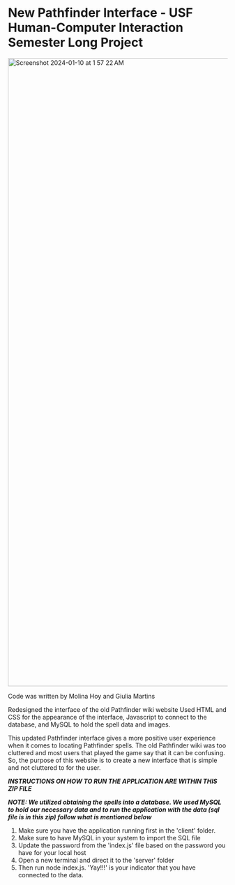 # New Pathfinder Interface - USF Human-Computer Interaction Semester Long Project

<img width="1440" alt="Screenshot 2024-01-10 at 1 57 22 AM" src="https://github.com/giuliacmartins/hci-pathfinder/assets/116525917/7949a748-e4ba-452b-99f4-231eaa4d7a7e">




Code was written by Molina Hoy and Giulia Martins

Redesigned the interface of the old Pathfinder wiki website
Used HTML and CSS for the appearance of the interface, Javascript to connect to the database, and MySQL to hold the spell data and images. 

This updated Pathfinder interface gives a more positive user experience when it comes to locating Pathfinder spells. The old Pathfinder wiki was too cluttered and most users that played the game say that it can be confusing. So, the purpose of this website is to create a new interface that is simple and not cluttered to for the user. 

***INSTRUCTIONS ON HOW TO RUN THE APPLICATION ARE WITHIN THIS ZIP FILE***

***NOTE: We utilized obtaining the spells into a database. We used MySQL to hold our necessary data and to run the application with the data (sql file is in this zip) follow what is mentioned below***

1. Make sure you have the application running first in the 'client' folder. 
2. Make sure to have MySQL in your system to import the SQL file
3. Update the password from the 'index.js' file based on the password you have for your local host 
3. Open a new terminal and direct it to the 'server' folder
4. Then run node index.js. 'Yay!!!' is your indicator that you have connected to the data. 
